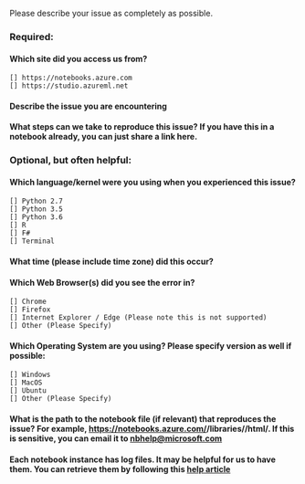 Please describe your issue as completely as possible.

### Required:
#### Which site did you access us from?
    [] https://notebooks.azure.com
    [] https://studio.azureml.net

#### Describe the issue you are encountering

#### What steps can we take to reproduce this issue? If you have this in a notebook already, you can just share a link here.


### Optional, but often helpful:
#### Which language/kernel were you using when you experienced this issue?
    [] Python 2.7 
    [] Python 3.5
    [] Python 3.6 
    [] R 
    [] F#
    [] Terminal

#### What time (please include time zone) did this occur?

#### Which Web Browser(s) did you see the error in?
    [] Chrome
    [] Firefox
    [] Internet Explorer / Edge (Please note this is not supported)
    [] Other (Please Specify)

#### Which Operating System are you using? Please specify version as well if possible:
    [] Windows
    [] MacOS
    [] Ubuntu
    [] Other (Please Specify)

#### What is the path to the notebook file (if relevant) that reproduces the issue? For example, https://notebooks.azure.com/<USER-NAME>/libraries/<LIBRARY-NAME>/html/<PATH-TO-FILE>. If this is sensitive, you can email it to nbhelp@microsoft.com

    
#### Each notebook instance has log files. It may be helpful for us to have them. You can retrieve them by following this [help article](https://notebooks.azure.com/help/jupyter-notebooks/troubleshooting/jupyter-debug-log)
